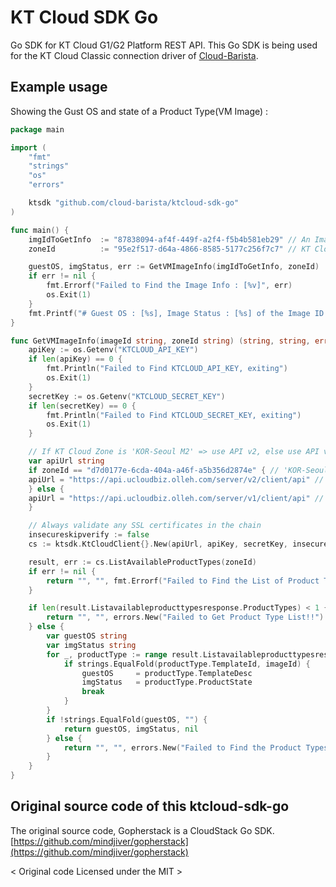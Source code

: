 KT Cloud SDK Go
===========

Go SDK for KT Cloud G1/G2 Platform REST API.
This Go SDK is being used for the KT Cloud Classic connection driver of [Cloud-Barista](https://github.com/cloud-barista).

Example usage
-------------

Showing the Gust OS and state of a Product Type(VM Image) :

```go
package main

import (
	"fmt"
	"strings"
	"os"
	"errors"

	ktsdk "github.com/cloud-barista/ktcloud-sdk-go"
)

func main() {
	imgIdToGetInfo 	:= "87838094-af4f-449f-a2f4-f5b4b581eb29" // An Image ID on 'KOR-Seoul M' zone.
	zoneId 			:= "95e2f517-d64a-4866-8585-5177c256f7c7" // KT Cloud 'KOR-Seoul M' zone ID

	guestOS, imgStatus, err := GetVMImageInfo(imgIdToGetInfo, zoneId)
	if err != nil {
		fmt.Errorf("Failed to Find the Image Info : [%v]", err)
		os.Exit(1)
	}
	fmt.Printf("# Guest OS : [%s], Image Status : [%s] of the Image ID.\n", guestOS, imgStatus)
}

func GetVMImageInfo(imageId string, zoneId string) (string, string, error) {
	apiKey := os.Getenv("KTCLOUD_API_KEY")
	if len(apiKey) == 0 {
		fmt.Println("Failed to Find KTCLOUD_API_KEY, exiting")
		os.Exit(1)
	}
	secretKey := os.Getenv("KTCLOUD_SECRET_KEY")
	if len(secretKey) == 0 {
		fmt.Println("Failed to Find KTCLOUD_SECRET_KEY, exiting")
		os.Exit(1)
	}

	// If KT Cloud Zone is 'KOR-Seoul M2' => use API v2, else use API v1.
	var apiUrl string
	if zoneId == "d7d0177e-6cda-404a-a46f-a5b356d2874e" { // 'KOR-Seoul M2' zone
	apiUrl = "https://api.ucloudbiz.olleh.com/server/v2/client/api" // API v2
	} else {
	apiUrl = "https://api.ucloudbiz.olleh.com/server/v1/client/api" // API v1
	}

	// Always validate any SSL certificates in the chain
	insecureskipverify := false
	cs := ktsdk.KtCloudClient{}.New(apiUrl, apiKey, secretKey, insecureskipverify)

	result, err := cs.ListAvailableProductTypes(zoneId)
	if err != nil {
		return "", "", fmt.Errorf("Failed to Find the List of Product Types : [%v]", err)
	}

	if len(result.Listavailableproducttypesresponse.ProductTypes) < 1 {
		return "", "", errors.New("Failed to Get Product Type List!!")
	} else {
		var guestOS string
		var imgStatus string
		for _, productType := range result.Listavailableproducttypesresponse.ProductTypes {
			if strings.EqualFold(productType.TemplateId, imageId) {	
				guestOS 	= productType.TemplateDesc
				imgStatus 	= productType.ProductState
				break
			}
		}
		if !strings.EqualFold(guestOS, "") {
			return guestOS, imgStatus, nil		
		} else {
			return "", "", errors.New("Failed to Find the Product Types in the Zone!!")
		}
	}
}
```
## Original source code of this ktcloud-sdk-go
The original source code, Gopherstack is a CloudStack Go SDK.
[https://github.com/mindjiver/gopherstack](https://github.com/mindjiver/gopherstack)

< Original code Licensed under the MIT >
